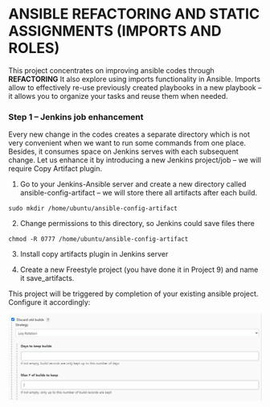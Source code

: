 # **ANSIBLE REFACTORING AND STATIC ASSIGNMENTS (IMPORTS AND ROLES)** #

This project concentrates on improving ansible codes through **REFACTORING** It also explore using  imports functionality in Ansible. 
Imports allow to effectively re-use previously created playbooks in a new playbook – it allows you to organize your tasks and reuse them when needed.

###  **Step 1**  – Jenkins job enhancement ###

Every new change in the codes creates a separate directory which is not very convenient when we want to run some commands from one place. Besides, 
it consumes space on Jenkins serves with each subsequent change. Let us enhance it by introducing a new Jenkins project/job – we will require Copy Artifact plugin.

1. Go to your Jenkins-Ansible server and create a new directory called ansible-config-artifact – we will store there all artifacts after each build.
~~~
sudo mkdir /home/ubuntu/ansible-config-artifact
~~~
2. Change permissions to this directory, so Jenkins could save files there 
~~~
chmod -R 0777 /home/ubuntu/ansible-config-artifact
~~~
3. Install copy artifacts plugin in Jenkins server

4. Create a new Freestyle project (you have done it in Project 9) and name it save_artifacts.

This project will be triggered by completion of your existing ansible project. Configure it accordingly:

![](keep_builds.jpg)

